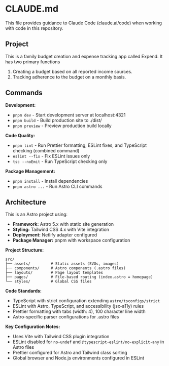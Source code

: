 # CLAUDE.md

This file provides guidance to Claude Code (claude.ai/code) when working with code in this repository.

## Project

This is a family budget creation and expense tracking app called Expend. It has two primary functions

1. Creating a budget based on all reported income sources.
2. Tracking adherence to the budget on a monthly basis.

## Commands

**Development:**

- `pnpm dev` - Start development server at localhost:4321
- `pnpm build` - Build production site to ./dist/
- `pnpm preview` - Preview production build locally

**Code Quality:**

- `pnpm lint` - Run Prettier formatting, ESLint fixes, and TypeScript checking (combined command)
- `eslint --fix` - Fix ESLint issues only
- `tsc --noEmit` - Run TypeScript checking only

**Package Management:**

- `pnpm install` - Install dependencies
- `pnpm astro ...` - Run Astro CLI commands

## Architecture

This is an Astro project using:

- **Framework:** Astro 5.x with static site generation
- **Styling:** Tailwind CSS 4.x with Vite integration
- **Deployment:** Netlify adapter configured
- **Package Manager:** pnpm with workspace configuration

**Project Structure:**

```
src/
├── assets/         # Static assets (SVGs, images)
├── components/     # Astro components (.astro files)
├── layouts/        # Page layout templates
├── pages/          # File-based routing (index.astro = homepage)
└── styles/         # Global CSS files
```

**Code Standards:**

- TypeScript with strict configuration extending `astro/tsconfigs/strict`
- ESLint with Astro, TypeScript, and accessibility (jsx-a11y) rules
- Prettier formatting with tabs (width: 4), 100 character line width
- Astro-specific parser configurations for .astro files

**Key Configuration Notes:**

- Uses Vite with Tailwind CSS plugin integration
- ESLint disabled for `no-undef` and `@typescript-eslint/no-explicit-any` in Astro files
- Prettier configured for Astro and Tailwind class sorting
- Global browser and Node.js environments configured in ESLint
